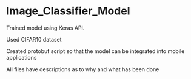 # Image_Classifier_Model
 Trained model using Keras API.
 
 Used CIFAR10 dataset
 
 Created protobuf script so that the model can be integrated into mobile applications
 
 All files have descriptions as to why and what has been done
